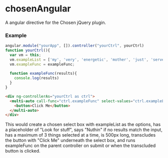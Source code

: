 # chosenAngular
A angular directive for the Chosen jQuery plugin.


### Example
```js
angular.module("yourApp", []).controller("yourCtrl", yourCtrl)
function yourCtrl(){
  var vm = this;
  vm.exampleList = ['my', 'very', 'energetic', 'mother', 'just', 'served', 'us', 'nine', undefined];
  vm.exampleFunc = exampleFunc;
  
  function exampleFunc(results){
    console.log(results)
  }
}
```
```html
<div ng-controllerAs="yourCtrl as ctrl">
  <multi-auto call-func="ctrl.exampleFunc" select-values="ctrl.exampleList" max-choices="3" box-width="500px"       no-result-text="Nuthin" placeholder-text="Look for stuff">
    <button>Click Me</button>
  </multi-auto>
</div>
```

This would create a chosen select box with exampleList as the options, has a placeholder of "Look for stuff", says "Nuthin" if no results match the input, has a maximum of 3 things selected at a time, is 500px long, transcludes the button with "Click Me" underneath the select box, and runs exampleFunc on the parent controller on submit or when the transcluded button is clicked.
